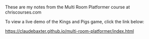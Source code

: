 These are my notes from the Multi Room Platformer course at chriscourses.com

To view a live demo of the Kings and Pigs game, click the link below:

https://claudebaxter.github.io/multi-room-platformer/index.html
